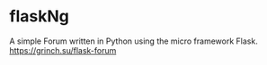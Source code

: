 # flaskNg
A simple Forum written in Python using the micro framework Flask. https://grinch.su/flask-forum
